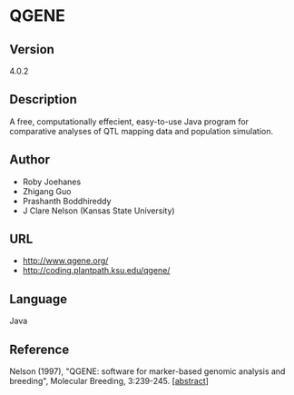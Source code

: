 # QGENE

## Version
4.0.2

## Description
A free, computationally effecient, easy-to-use Java program for comparative analyses of QTL mapping data and population simulation.

## Author
* Roby Joehanes
* Zhigang Guo
* Prashanth Boddhireddy
* J Clare Nelson (Kansas State University)

## URL
* http://www.qgene.org/
* http://coding.plantpath.ksu.edu/qgene/

## Language
Java

## Reference
Nelson (1997), "QGENE: software for marker-based genomic analysis and breeding", Molecular Breeding, 3:239-245\. [[abstract](http://dx.doi.org/10.1023/A:1009604312050)]